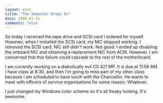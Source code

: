 ```yaml
---
layout: post
title: "The Semester Drags On"
date: 2006-01-31
comments: false
---
```

So today I received the tape drive and SCSI card I ordered for myself.
However, when I installed the SCSI card, my NIC stopped working. I removed the
SCSI card. NIC still didn't work. Not good. I ended up disabling the onboard
NIC and obtaining a replacement NIC from ACM. However, I am concerned that
this failure could cascade to the rest of the motherboard.




I am currently working on a diabolically evil CS 421 MP. It is due at 11:59
AM. I have class at 8:30, and then I'm going to miss part of my other class
because I am scheduled to have lunch with the Chancellor. He wants to meet
with officers of service organizations for some reason. Whatever.




I just changed my Windows color scheme so it's all freaky looking. It's
awesome.
